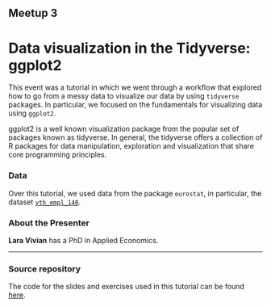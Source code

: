 ## Meetup 3

# Data visualization in the Tidyverse: ggplot2

This event was a tutorial in which we went through a workflow that explored how to go from a messy data to visualize our data by using `tidyverse` packages. In particular, we focused on the fundamentals for visualizing data using `ggplot2`. 

ggplot2 is a well known visualization package from the popular set of packages known as tidyverse. In general, the tidyverse offers a collection of R packages for data manipulation, exploration and visualization that share core programming principles.  


### Data
Over this tutorial, we used data from the package `eurostat`, in particular, the dataset [`yth_empl_140`](http://appsso.eurostat.ec.europa.eu/nui/show.do?dataset=yth_empl_140&lang=en).

### About the Presenter
**Lara Vivian** has a PhD in Applied Economics.


***


### Source repository
The code for the slides and exercises used in this tutorial can be found [here](https://bitbucket.org/laravmvivian/laravmvivian.bitbucket.io/src/master/ggplot2/?at=master).
